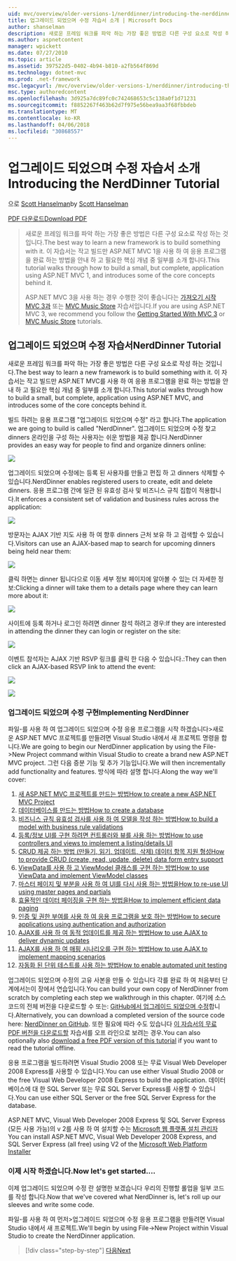 ```yaml
---
uid: mvc/overview/older-versions-1/nerddinner/introducing-the-nerddinner-tutorial
title: 업그레이드 되었으며 수정 자습서 소개 | Microsoft Docs
author: shanselman
description: 새로운 프레임 워크를 파악 하는 가장 좋은 방법은 다른 구성 요소로 작성 하는 것입니다. 이 자습서는 ASP.NE를 사용 하 여 완료 하지만 크기가 작은 응용 프로그램을 빌드하는 방법을 안내 중...
ms.author: aspnetcontent
manager: wpickett
ms.date: 07/27/2010
ms.topic: article
ms.assetid: 397522d5-0402-4b94-b810-a2fb564f869d
ms.technology: dotnet-mvc
ms.prod: .net-framework
msc.legacyurl: /mvc/overview/older-versions-1/nerddinner/introducing-the-nerddinner-tutorial
msc.type: authoredcontent
ms.openlocfilehash: 3d925a7dc89fc0c742468653c5c138a0f1d71231
ms.sourcegitcommit: f8852267f463b62d7f975e56bea9aa3f68fbbdeb
ms.translationtype: MT
ms.contentlocale: ko-KR
ms.lasthandoff: 04/06/2018
ms.locfileid: "30868557"
---
```

<a name="introducing-the-nerddinner-tutorial"></a><span data-ttu-id="49c26-104">업그레이드 되었으며 수정 자습서 소개</span><span class="sxs-lookup"><span data-stu-id="49c26-104">Introducing the NerdDinner Tutorial</span></span>
====================
<span data-ttu-id="49c26-105">으로 [Scott Hanselman](https://github.com/shanselman)</span><span class="sxs-lookup"><span data-stu-id="49c26-105">by [Scott Hanselman](https://github.com/shanselman)</span></span>

[<span data-ttu-id="49c26-106">PDF 다운로드</span><span class="sxs-lookup"><span data-stu-id="49c26-106">Download PDF</span></span>](http://aspnetmvcbook.s3.amazonaws.com/aspnetmvc-nerdinner_v1.pdf)

> <span data-ttu-id="49c26-107">새로운 프레임 워크를 파악 하는 가장 좋은 방법은 다른 구성 요소로 작성 하는 것입니다.</span><span class="sxs-lookup"><span data-stu-id="49c26-107">The best way to learn a new framework is to build something with it.</span></span> <span data-ttu-id="49c26-108">이 자습서는 작고 빌드만 ASP.NET MVC 1을 사용 하 여 응용 프로그램을 완료 하는 방법을 안내 하 고 필요한 핵심 개념 중 일부를 소개 합니다.</span><span class="sxs-lookup"><span data-stu-id="49c26-108">This tutorial walks through how to build a small, but complete, application using ASP.NET MVC 1, and introduces some of the core concepts behind it.</span></span>
> 
> <span data-ttu-id="49c26-109">ASP.NET MVC 3을 사용 하는 경우 수행한 것이 좋습니다는 [가져오기 시작 MVC 3과](../../older-versions/getting-started-with-aspnet-mvc3/cs/intro-to-aspnet-mvc-3.md) 또는 [MVC Music Store](../../older-versions/mvc-music-store/mvc-music-store-part-1.md) 자습서입니다.</span><span class="sxs-lookup"><span data-stu-id="49c26-109">If you are using ASP.NET MVC 3, we recommend you follow the [Getting Started With MVC 3](../../older-versions/getting-started-with-aspnet-mvc3/cs/intro-to-aspnet-mvc-3.md) or [MVC Music Store](../../older-versions/mvc-music-store/mvc-music-store-part-1.md) tutorials.</span></span>


## <a name="nerddinner-tutorial"></a><span data-ttu-id="49c26-110">업그레이드 되었으며 수정 자습서</span><span class="sxs-lookup"><span data-stu-id="49c26-110">NerdDinner Tutorial</span></span>

<span data-ttu-id="49c26-111">새로운 프레임 워크를 파악 하는 가장 좋은 방법은 다른 구성 요소로 작성 하는 것입니다.</span><span class="sxs-lookup"><span data-stu-id="49c26-111">The best way to learn a new framework is to build something with it.</span></span> <span data-ttu-id="49c26-112">이 자습서는 작고 빌드만 ASP.NET MVC를 사용 하 여 응용 프로그램을 완료 하는 방법을 안내 하 고 필요한 핵심 개념 중 일부를 소개 합니다.</span><span class="sxs-lookup"><span data-stu-id="49c26-112">This tutorial walks through how to build a small, but complete, application using ASP.NET MVC, and introduces some of the core concepts behind it.</span></span>

<span data-ttu-id="49c26-113">빌드 하려는 응용 프로그램 "업그레이드 되었으며 수정" 라고 합니다.</span><span class="sxs-lookup"><span data-stu-id="49c26-113">The application we are going to build is called "NerdDinner".</span></span> <span data-ttu-id="49c26-114">업그레이드 되었으며 수정 찾고 dinners 온라인을 구성 하는 사용자는 쉬운 방법을 제공 합니다.</span><span class="sxs-lookup"><span data-stu-id="49c26-114">NerdDinner provides an easy way for people to find and organize dinners online:</span></span>

![](introducing-the-nerddinner-tutorial/_static/image1.png)

<span data-ttu-id="49c26-115">업그레이드 되었으며 수정에는 등록 된 사용자를 만들고 편집 하 고 dinners 삭제할 수 있습니다.</span><span class="sxs-lookup"><span data-stu-id="49c26-115">NerdDinner enables registered users to create, edit and delete dinners.</span></span> <span data-ttu-id="49c26-116">응용 프로그램 간에 일관 된 유효성 검사 및 비즈니스 규칙 집합이 적용합니다.</span><span class="sxs-lookup"><span data-stu-id="49c26-116">It enforces a consistent set of validation and business rules across the application:</span></span>

![](introducing-the-nerddinner-tutorial/_static/image2.png)

<span data-ttu-id="49c26-117">방문자는 AJAX 기반 지도 사용 하 여 향후 dinners 근처 보유 하 고 검색할 수 있습니다.</span><span class="sxs-lookup"><span data-stu-id="49c26-117">Visitors can use an AJAX-based map to search for upcoming dinners being held near them:</span></span>

![](introducing-the-nerddinner-tutorial/_static/image3.png)

<span data-ttu-id="49c26-118">클릭 하면는 dinner 됩니다으로 이동 세부 정보 페이지에 알아볼 수 있는 더 자세한 정보:</span><span class="sxs-lookup"><span data-stu-id="49c26-118">Clicking a dinner will take them to a details page where they can learn more about it:</span></span>

![](introducing-the-nerddinner-tutorial/_static/image4.png)

<span data-ttu-id="49c26-119">사이트에 등록 하거나 로그인 하려면 dinner 참석 하려고 경우:</span><span class="sxs-lookup"><span data-stu-id="49c26-119">If they are interested in attending the dinner they can login or register on the site:</span></span>

![](introducing-the-nerddinner-tutorial/_static/image5.png)

<span data-ttu-id="49c26-120">이벤트 참석자는 AJAX 기반 RSVP 링크를 클릭 한 다음 수 있습니다.:</span><span class="sxs-lookup"><span data-stu-id="49c26-120">They can then click an AJAX-based RSVP link to attend the event:</span></span>

![](introducing-the-nerddinner-tutorial/_static/image6.png)

![](introducing-the-nerddinner-tutorial/_static/image7.png)

### <a name="implementing-nerddinner"></a><span data-ttu-id="49c26-121">업그레이드 되었으며 수정 구현</span><span class="sxs-lookup"><span data-stu-id="49c26-121">Implementing NerdDinner</span></span>

<span data-ttu-id="49c26-122">파일-를 사용 하 여 업그레이드 되었으며 수정 응용 프로그램을 시작 하겠습니다&gt;새로운 ASP.NET MVC 프로젝트를 만들려면 Visual Studio 내에서 새 프로젝트 명령을 합니다.</span><span class="sxs-lookup"><span data-stu-id="49c26-122">We are going to begin our NerdDinner application by using the File-&gt;New Project command within Visual Studio to create a brand new ASP.NET MVC project.</span></span> <span data-ttu-id="49c26-123">그런 다음 증분 기능 및 추가 기능입니다.</span><span class="sxs-lookup"><span data-stu-id="49c26-123">We will then incrementally add functionality and features.</span></span> <span data-ttu-id="49c26-124">방식에 따라 설명 합니다.</span><span class="sxs-lookup"><span data-stu-id="49c26-124">Along the way we'll cover:</span></span>

1. [<span data-ttu-id="49c26-125">새 ASP.NET MVC 프로젝트를 만드는 방법</span><span class="sxs-lookup"><span data-stu-id="49c26-125">How to create a new ASP.NET MVC Project</span></span>](# "새 ASP.NET MVC 프로젝트 만들기")
2. [<span data-ttu-id="49c26-126">데이터베이스를 만드는 방법</span><span class="sxs-lookup"><span data-stu-id="49c26-126">How to create a database</span></span>](# "데이터베이스 만들기")
3. [<span data-ttu-id="49c26-127">비즈니스 규칙 유효성 검사를 사용 하 여 모델을 작성 하는 방법</span><span class="sxs-lookup"><span data-stu-id="49c26-127">How to build a model with business rule validations</span></span>](# "비즈니스 규칙 유효성 검사를 사용 하 여 모델 빌드")
4. [<span data-ttu-id="49c26-128">등록/정보 UI를 구현 하려면 컨트롤러와 뷰를 사용 하는 방법</span><span class="sxs-lookup"><span data-stu-id="49c26-128">How to use controllers and views to implement a listing/details UI</span></span>](# "사용 하 여 컨트롤러와 뷰 목록/세부 정보 UI를 구현 하려면")
5. <span data-ttu-id="49c26-129">[CRUD 제공 하는 방법 (만들기, 읽기, 업데이트, 삭제) 데이터 항목 지원 형성](# "제공 CRUD (만들기, 읽기, 업데이트, 삭제) 데이터 형식 항목 지원")</span><span class="sxs-lookup"><span data-stu-id="49c26-129">[How to provide CRUD (create, read, update, delete) data form entry support](# "Provide CRUD (Create, Read, Update, Delete) Data Form Entry Support")</span></span>
6. [<span data-ttu-id="49c26-130">ViewData를 사용 하 고 ViewModel 클래스를 구현 하는 방법</span><span class="sxs-lookup"><span data-stu-id="49c26-130">How to use ViewData and implement ViewModel classes</span></span>](# "ViewData 사용 및 ViewModel 클래스 구현")
7. [<span data-ttu-id="49c26-131">마스터 페이지 및 부분을 사용 하 여 UI를 다시 사용 하는 방법을</span><span class="sxs-lookup"><span data-stu-id="49c26-131">How to re-use UI using master pages and partials</span></span>](# "마스터 페이지를 사용 하 여 UI 다시 사용 및 부분")
8. [<span data-ttu-id="49c26-132">효율적인 데이터 페이징을 구현 하는 방법을</span><span class="sxs-lookup"><span data-stu-id="49c26-132">How to implement efficient data paging</span></span>](# "구현 효율적인 데이터 페이징")
9. [<span data-ttu-id="49c26-133">인증 및 권한 부여를 사용 하 여 응용 프로그램을 보호 하는 방법</span><span class="sxs-lookup"><span data-stu-id="49c26-133">How to secure applications using authentication and authorization</span></span>](# "보안 응용 프로그램 사용 하 여 인증 및 권한 부여")
10. [<span data-ttu-id="49c26-134">AJAX를 사용 하 여 동적 업데이트를 제공 하는 방법</span><span class="sxs-lookup"><span data-stu-id="49c26-134">How to use AJAX to deliver dynamic updates</span></span>](# "동적 업데이트 제공을 사용 하 여 AJAX")
11. [<span data-ttu-id="49c26-135">AJAX를 사용 하 여 매핑 시나리오를 구현 하는 방법</span><span class="sxs-lookup"><span data-stu-id="49c26-135">How to use AJAX to implement mapping scenarios</span></span>](# "구현 매핑 시나리오를 사용 하 여 AJAX")
12. [<span data-ttu-id="49c26-136">자동화 된 단위 테스트를 사용 하는 방법</span><span class="sxs-lookup"><span data-stu-id="49c26-136">How to enable automated unit testing</span></span>](# "자동화 된 단위 테스트 설정")

<span data-ttu-id="49c26-137">업그레이드 되었으며 수정의 고유 사본을 만들 수 있습니다 각를 완료 하 여 처음부터 단계에서는이 장에서 연습입니다.</span><span class="sxs-lookup"><span data-stu-id="49c26-137">You can build your own copy of NerdDinner from scratch by completing each step we walkthrough in this chapter.</span></span> <span data-ttu-id="49c26-138">여기에 소스 코드의 전체 버전을 다운로드할 수 또는: [GitHub에서 업그레이드 되었으며 수정](https://github.com/AspNetMVPSamples/NerdDinner)합니다.</span><span class="sxs-lookup"><span data-stu-id="49c26-138">Alternatively, you can download a completed version of the source code here: [NerdDinner on GitHub](https://github.com/AspNetMVPSamples/NerdDinner).</span></span> <span data-ttu-id="49c26-139">또한 필요에 따라 수도 있습니다 [이 자습서의 무료 PDF 버전을 다운로드할](http://aspnetmvcbook.s3.amazonaws.com/aspnetmvc-nerdinner_v1.pdf) 자습서를 오프 라인으로 보려는 경우.</span><span class="sxs-lookup"><span data-stu-id="49c26-139">You can also optionally also [download a free PDF version of this tutorial](http://aspnetmvcbook.s3.amazonaws.com/aspnetmvc-nerdinner_v1.pdf) if you want to read the tutorial offline.</span></span>

<span data-ttu-id="49c26-140">응용 프로그램을 빌드하려면 Visual Studio 2008 또는 무료 Visual Web Developer 2008 Express를 사용할 수 있습니다.</span><span class="sxs-lookup"><span data-stu-id="49c26-140">You can use either Visual Studio 2008 or the free Visual Web Developer 2008 Express to build the application.</span></span> <span data-ttu-id="49c26-141">데이터베이스에 대 한 SQL Server 또는 무료 SQL Server Express를 사용할 수 있습니다.</span><span class="sxs-lookup"><span data-stu-id="49c26-141">You can use either SQL Server or the free SQL Server Express for the database.</span></span>

<span data-ttu-id="49c26-142">ASP.NET MVC, Visual Web Developer 2008 Express 및 SQL Server Express (모든 사용 가능)의 v 2를 사용 하 여 설치할 수는 [Microsoft 웹 플랫폼 설치 관리자](https://www.microsoft.com/web/downloads/platform.aspx)</span><span class="sxs-lookup"><span data-stu-id="49c26-142">You can install ASP.NET MVC, Visual Web Developer 2008 Express, and SQL Server Express (all free) using V2 of the [Microsoft Web Platform Installer](https://www.microsoft.com/web/downloads/platform.aspx)</span></span>

### <a name="now-lets-get-started"></a><span data-ttu-id="49c26-143">이제 시작 하겠습니다.</span><span class="sxs-lookup"><span data-stu-id="49c26-143">Now let's get started....</span></span>

<span data-ttu-id="49c26-144">이제 업그레이드 되었으며 수정 란 설명한 보겠습니다 우리의 진행할 롤업을 일부 코드를 작성 합니다.</span><span class="sxs-lookup"><span data-stu-id="49c26-144">Now that we've covered what NerdDinner is, let's roll up our sleeves and write some code.</span></span>

<span data-ttu-id="49c26-145">파일-를 사용 하 여 먼저&gt;업그레이드 되었으며 수정 응용 프로그램을 만들려면 Visual Studio 내에서 새 프로젝트.</span><span class="sxs-lookup"><span data-stu-id="49c26-145">We'll begin by using File-&gt;New Project within Visual Studio to create the NerdDinner application.</span></span>

> [!div class="step-by-step"]
> [<span data-ttu-id="49c26-146">다음</span><span class="sxs-lookup"><span data-stu-id="49c26-146">Next</span></span>](create-a-new-aspnet-mvc-project.md)
